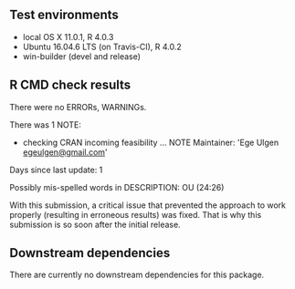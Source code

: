 ## Test environments
* local OS X 11.0.1, R 4.0.3
* Ubuntu 16.04.6 LTS (on Travis-CI), R 4.0.2
* win-builder (devel and release)

## R CMD check results
There were no ERRORs, WARNINGs. 

There was 1 NOTE:
* checking CRAN incoming feasibility ... NOTE
Maintainer: 'Ege Ulgen <egeulgen@gmail.com>'

Days since last update: 1

Possibly mis-spelled words in DESCRIPTION:
  OU (24:26)

  With this submission, a critical issue that prevented the approach to work
  properly (resulting in erroneous results) was fixed. That is why this 
  submission is so soon after the initial release.
  
## Downstream dependencies
There are currently no downstream dependencies for this package.
